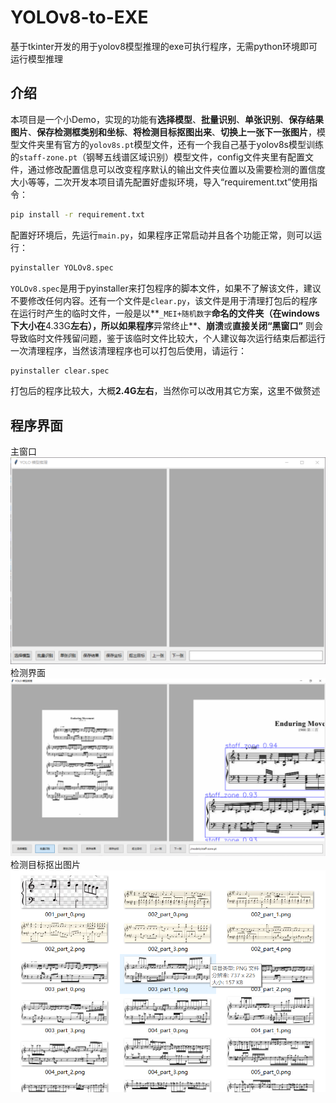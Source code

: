 # YOLOv8-to-EXE

基于tkinter开发的用于yolov8模型推理的exe可执行程序，无需python环境即可运行模型推理

## 介绍

本项目是一个小Demo，实现的功能有**选择模型**、**批量识别**、**单张识别**、**保存结果图片**、**保存检测框类别和坐标**、**将检测目标抠图出来**、**切换上一张下一张图片**，模型文件夹里有官方的`yolov8s.pt`模型文件，还有一个我自己基于yolov8s模型训练的`staff-zone.pt`（钢琴五线谱区域识别）模型文件，config文件夹里有配置文件，通过修改配置信息可以改变程序默认的输出文件夹位置以及需要检测的置信度大小等等，二次开发本项目请先配置好虚拟环境，导入“requirement.txt”使用指令：
```bash
pip install -r requirement.txt
```
配置好环境后，先运行`main.py`，如果程序正常启动并且各个功能正常，则可以运行：
```bash
pyinstaller YOLOv8.spec
```
`YOLOv8.spec`是用于pyinstaller来打包程序的脚本文件，如果不了解该文件，建议不要修改任何内容。还有一个文件是`clear.py`，该文件是用于清理打包后的程序在运行时产生的临时文件，一般是以**`_MEI+随机数字`**命名的文件夹（在windows下大小在**4.33G**左右），所以如果程序**异常终止**、**崩溃**或**直接关闭“黑窗口”** 则会导致临时文件残留问题，鉴于该临时文件比较大，个人建议每次运行结束后都运行一次清理程序，当然该清理程序也可以打包后使用，请运行：
```bash
pyinstaller clear.spec
```
打包后的程序比较大，大概**2.4G左右**，当然你可以改用其它方案，这里不做赘述

## 程序界面
主窗口
![主窗口](https://github.com/54Coconi/picture-repo/blob/main/img/yolov8%20to%20exe.png)
检测界面
![检测界面](https://github.com/54Coconi/picture-repo/blob/main/img/yolov8%20to%20exe1.png)
检测目标抠出图片
![检测目标抠出图片](https://github.com/54Coconi/picture-repo/blob/main/img/cut%20img.png)



